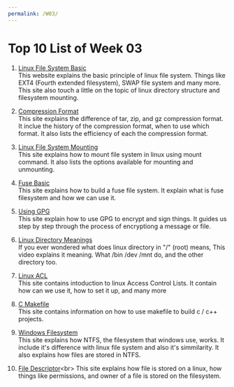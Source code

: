 ```yaml
---
permalink: /W03/
---
```

# Top 10 List of Week 03

1. [Linux File System Basic](https://opensource.com/life/16/10/introduction-linux-filesystems/)<br>
This website explains the basic principle of linux file system. Things like EXT4 (Fourth extended filesystem), SWAP file system and many more. This site also touch a little on the topic of linux directory structure and filesystem mounting.

2. [Compression Format](https://itsfoss.com/tar-vs-zip-vs-gz/)<br>
This site explains the difference of tar, zip, and gz compression format. It inclue the history of the compression format, when to use which format. It also lists the efficiency of each the compression format.

3. [Linux File System Mounting](https://www.geeksforgeeks.org/mount-command-in-linux-with-examples/)<br>
This site explains how to mount file system in linux using mount command. It also lists the options available for mounting and unmounting.

4. [Fuse Basic](https://medium.com/@cris178/building-a-fuse-file-system-ee8f90fd0a2f)<br>
This site explains how to build a fuse file system. It explain what is fuse filesystem and how we can use it.

5. [Using GPG](https://www.digitalocean.com/community/tutorials/how-to-use-gpg-to-encrypt-and-sign-messages)<br>
This site explain how to use GPG to encrypt and sign things. It guides us step by step through the process of encryptiong a message or file.

6. [Linux Directory Meanings](https://www.youtube.com/watch?v=42iQKuQodW4)<br>
If you ever wondered what does linux directory in "/" (root) means, This video explains it meaning. What /bin /dev /mnt do, and the other directory too.

7. [Linux ACL](https://www.redhat.com/sysadmin/linux-access-control-lists)<br>
This site contains intoduction to linux Access Control Lists. It contain how can we use it, how to set it up, and many more

8. [C Makefile](https://makefiletutorial.com/)<br>
This site contains information on how to use makefile to build c / c++ projects.

9. [Windows Filesystem](https://medium.com/hetman-software/inside-ntfs-files-in-the-ntfs-system-775ae2892060)<br>
This site explains how NTFS, the filesystem that windows use, works. It include it's difference with linux file system and also it's simmilarity. It also explains how files are stored in NTFS.

10. [File Descriptor](https://www.computerhope.com/jargon/f/file-descriptor.htm#:~:text=A%20file%20descriptor%20is%20a,Grants%20access.)<br>
This site explains how file is stored on a linux, how things like permissions, and owner of a file is stored on the filesystem.
